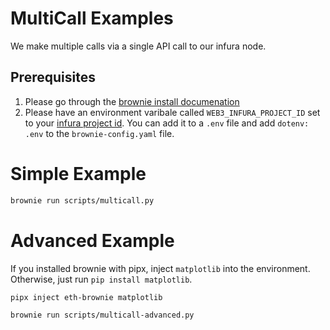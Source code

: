 # MultiCall Examples

We make multiple calls via a single API call to our infura node. 

## Prerequisites

1. Please go through the [brownie install documenation](https://eth-brownie.readthedocs.io/en/stable/install.html)
2. Please have an environment varibale called `WEB3_INFURA_PROJECT_ID` set to your [infura project id](https://infura.io/). You can add it to a `.env` file and add `dotenv: .env` to the `brownie-config.yaml` file. 

# Simple Example

```bash
brownie run scripts/multicall.py
```

# Advanced Example

If you installed brownie with pipx, inject `matplotlib` into the environment. Otherwise, just run `pip install matplotlib`.

```
pipx inject eth-brownie matplotlib
```

```bash
brownie run scripts/multicall-advanced.py
```
